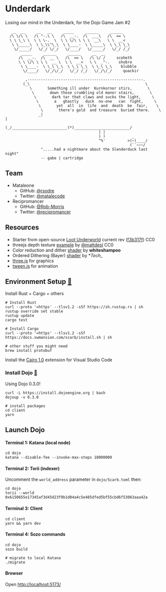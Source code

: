 # Underdark

Losing our mind in the Underdark, for the Dojo Game Jam #2

```
   __  __     __   __     _____     ______     ______   
  /\ \/\ \   /\ "-.\ \   /\  __-.  /\  ___\   /\  == \  
  \ \ \_\ \  \ \ \-.  \  \ \ \/\ \ \ \  __\   \ \  __<  
   \ \_____\  \ \_\\"\_\  \ \____-  \ \_____\  \ \_\ \_\
    \/_____/   \/_/ \/_/   \/____/   \/_____/   \/_/ /_/
       _____     ______     ______     __  __           
      /\  __-.  /\  __ \   /\  == \   /\ \/ /     scoheth      
      \ \ \/\ \ \ \  __ \  \ \  __<   \ \  _"-.    shobro     
       \ \____-  \ \_\ \_\  \ \_\ \_\  \ \_\ \_\    blubble    
        \/____/   \/_/\/_/   \/_/ /_/   \/_/\/_/     quackir   
  
         ,----------------------------------------------------.         
        (_\                                                    \        
           \       Something ill under  Kurnkornor stirs,       \       
            \       down those crumbling old manor stairs,       \      
             \       dark tar that claws and sucks the light,     \     
              \       a   ghastly   duck  no-one   can  fight,     \    
               \       yet  all  in  life  and  death  be  fair,    \   
                \       there's gold  and treasure  buried there.    \  
               _|                                                     | 
              (_/_________________________(*)_________________________/ 
                                          | |                           
                                          ) )            _            
                                          ^%'          >(~)____/             
                                                        (``~~~/     
                ".....had a nightmare about the Slenderduck last night"
                -- gabe | cartridge                                       

```

## Team

* Mataleone
  * GitHub: [@rsodre](https://github.com/rsodre)
  * Twitter: [@matalecode](https://twitter.com/matalecode)
* Recipromancer
  * GitHub: [@Rob-Morris](https://github.com/Rob-Morris)
  * Twitter: [@recipromancer](https://twitter.com/recipromancer)


## Resources

* Starter from open-source [Loot Underworld](https://github.com/funDAOmental/lootunderworld) current rev ([f3b317f](https://github.com/funDAOmental/lootunderworld/tree/f3b317ff03a7b62620f055e5238b9d300f7be189)) CC0
* threejs depth texture [example](https://threejs.org/examples/#webgl_depth_texture) by [@mattdesl](https://twitter.com/mattdesl) CC0
* Color reduction and dither [shader](https://godotshaders.com/shader/color-reduction-and-dither/) by **whiteshampoo**
* Ordered Dithering (Bayer) [shader](https://www.shadertoy.com/view/7sfXDn) by **Tech_*
* [three.js](https://threejs.org/) for graphics
* [tween.js](https://github.com/tweenjs/tween.js) for animation



## Environment Setup [🔗](https://book.dojoengine.org/getting-started/setup.html)

Install Rust + Cargo + others

```
# Install Rust
curl --proto '=https' --tlsv1.2 -sSf https://sh.rustup.rs | sh
rustup override set stable
rustup update
cargo test

# Install Cargo
curl --proto '=https' --tlsv1.2 -sSf https://docs.swmansion.com/scarb/install.sh | sh

# other stuff you might need
brew install protobuf
```

Install the [Cairo 1.0](https://marketplace.visualstudio.com/items?itemName=starkware.cairo1) extension for Visual Studio Code


### Install Dojo [🔗](https://book.dojoengine.org/getting-started/quick-start.html)

Using Dojo 0.3.0!

```console
curl -L https://install.dojoengine.org | bash
dojoup -v 0.3.0

# install packages
cd client
yarn
```


## Launch Dojo

#### Terminal 1: Katana (local node)

```console
cd dojo
katana --disable-fee --invoke-max-steps 10000000
```

#### Terminal 2: Torii (indexer)

Uncomment the `world_address` parameter in `dojo/Scarb.toml` then:

```console
cd dojo
torii --world 0x6150655e17345af3d45d23f9b1d04a4c5e485dfed5bf55cbd6f53063aaa42a
```

#### Terminal 3: Client

```console
cd client
yarn && yarn dev
```

#### Terminal 4: Sozo commands

```console
cd dojo
sozo build

# migrate to local Katana
./migrate
```


#### Browser

Open [http://localhost:5173/](http://localhost:5173/)

